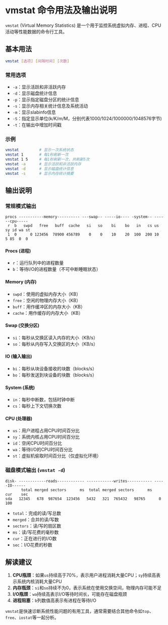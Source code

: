 # vmstat 命令用法及输出说明

`vmstat` (Virtual Memory Statistics) 是一个用于监控系统虚拟内存、进程、CPU活动等性能数据的命令行工具。

## 基本用法

```bash
vmstat [选项] [间隔时间] [次数]
```

### 常用选项
- `-a`：显示活跃和非活跃内存
- `-d`：显示磁盘统计信息
- `-p`：显示指定磁盘分区的统计信息
- `-s`：显示内存相关统计信息及系统活动
- `-m`：显示slabinfo信息
- `-S`：指定显示单位(k/K/m/M，分别代表1000/1024/1000000/1048576字节)
- `-t`：在输出中增加时间戳

### 示例
```bash
vmstat         # 显示一次系统状态
vmstat 1       # 每1秒刷新一次
vmstat 1 5     # 每1秒刷新一次，共刷新5次
vmstat -a      # 显示活跃和非活跃内存
vmstat -d      # 显示磁盘统计信息
vmstat -s      # 显示内存统计摘要
```

## 输出说明

### 常规模式输出

```
procs -----------memory---------- ---swap-- -----io---- -system-- ------cpu-----
 r  b   swpd   free   buff  cache   si   so    bi    bo   in   cs us sy id wa st
 1  0      0 123456  78900 456789    0    0    10    20  100  200 10  5 85  0  0
```

#### Procs (进程)
- `r`：运行队列中的进程数量
- `b`：等待I/O的进程数量（不可中断睡眠状态）

#### Memory (内存)
- `swpd`：使用的虚拟内存大小（KB）
- `free`：空闲的物理内存大小（KB）
- `buff`：用作缓冲区的内存大小（KB）
- `cache`：用作缓存的内存大小（KB）

#### Swap (交换分区)
- `si`：每秒从交换区读入内存的大小（KB/s）
- `so`：每秒从内存写入交换区的大小（KB/s）

#### IO (输入输出)
- `bi`：每秒从块设备接收的块数（blocks/s）
- `bo`：每秒发送到块设备的块数（blocks/s）

#### System (系统)
- `in`：每秒中断数，包括时钟中断
- `cs`：每秒上下文切换次数

#### CPU (处理器)
- `us`：用户进程占用CPU时间百分比
- `sy`：系统内核占用CPU时间百分比
- `id`：空闲CPU时间百分比
- `wa`：等待I/O的CPU时间百分比
- `st`：虚拟机偷取时间百分比（仅虚拟化环境）

### 磁盘模式输出 (`vmstat -d`)

```
disk- ------------reads------------ ------------writes----------- -----IO------
       total merged sectors      ms  total merged sectors      ms    cur    sec
sda   12345   678  987654  123456   5432   321  765432   98765      0    100
```

- `total`：完成的读/写总数
- `merged`：合并的读/写数
- `sectors`：读/写的扇区数
- `ms`：读/写花费的毫秒数
- `cur`：正在进行的I/O数
- `sec`：I/O花费的秒数

## 解读建议

1. **CPU瓶颈**：如果`us`持续高于70%，表示用户进程消耗大量CPU；`sy`持续高表示系统内核消耗大量CPU
2. **内存瓶颈**：`si`和`so`持续不为0，表示系统在使用交换空间，物理内存可能不足
3. **I/O瓶颈**：`wa`持续高表示I/O等待时间长，可能存在磁盘瓶颈
4. **进程阻塞**：`b`列数值高表示有进程在等待I/O

`vmstat`是快速诊断系统性能问题的有用工具，通常需要结合其他命令如`top`、`free`、`iostat`等一起分析。
